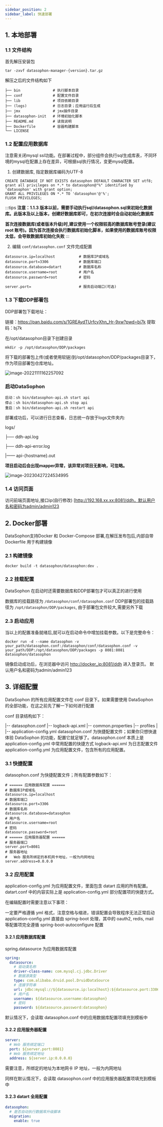 ```yaml
---
sidebar_position: 2
sidebar_label: 快速部署
---
```


## 1. 本地部署

### 1.1 文件结构

首先解压安装包

```shell
tar -zxvf datasophon-manager-{version}.tar.gz
```

解压之后的文件结构如下
```shell
├── bin               # 执行脚本目录
├── conf              # 配置文件目录
├── lib               # 项目依赖目录
├── (logs)            # 日志目录；应用运行后生成
├── jmx               # jmx插件目录
├── datasophon-init   # 环境初始化脚本
├── README.md         # 读我说明
├── Dockerfile        # 容器构建脚本
└── LICENSE
```

### 1.2 配置应用数据库

注意需关闭mysql ssl功能。在部署过程中，部分组件会执行sql生成库表，不同环境的mysql在配置上存在差异，可根据sql执行情况，变更mysql配置。

1. 创建数据库, 指定数据库编码为UTF-8
```
CREATE DATABASE IF NOT EXISTS datasophon DEFAULT CHARACTER SET utf8;
grant all privileges on *.* to datasophon@"%" identified by 'datasophon' with grant option;
GRANT ALL PRIVILEGES ON *.* TO 'datasophon'@'%';
FLUSH PRIVILEGES;
```

:::tips
**注意：1.1.3 版本以前，需要手动执行sql/datasophon.sql来初始化数据库。此版本及以上版本，创建好数据库即可，在初次连接时会自动初始化数据库**

**首次连接数据库(或者版本升级)时,建议使用一个权限较高的数据库账号登录(建议 root 账号)。因为首次连接会执行数据库初始化脚本，如果使用的数据库账号权限太低，会导致数据库初始化失败**
:::

2. 编辑 `conf/datasophon.conf` 文件完成配置

```shell
datasource.ip=localhost           # 数据库IP或域名
datasource.port=3306              # 数据库端口
datasource.database=datart        # 数据库名称
datasource.username=root          # 用户名
datasource.password=root          # 密码

server.port=                      # 服务启动端口(可选)
```

### 1.3 下载DDP部署包

DDP部署包下载地址：

链接：https://pan.baidu.com/s/1GREAydTUrfcyXhn_Hr-9xw?pwd=bj7k 
提取码：bj7k 

在/opt/datasophon目录下创建目录

```
mkdir -p /opt/datasophon/DDP/packages
```

将下载的部署包上传(或者使用软链)到/opt/datasophon/DDP/packages目录下，作为项目部署包仓库地址。

![image-20221111162257092](./imgs/image-20221111162257092.png)

### 启动DataSophon

```
启动：sh bin/datasophon-api.sh start api
停止：sh bin/datasophon-api.sh stop api
重启：sh bin/datasophon-api.sh restart api
```

部署成功后，可以进行日志查看，日志统一存放于logs文件夹内:

 logs/

  ├── ddh-api.log

  ├── ddh-api-error.log

  |—— api-{hostname}.out

**项目启动后会出现mapper异常，该异常对项目无影响，可忽略。**

![image-20230427224534995](./imgs/image-20230427224534995.png)

### 1.4 访问页面

访问前端页面地址,接口ip(自行修改) [http://192.168.xx.xx:8081/ddh，默认用户名和密码为admin/admin123


## 2. Docker部署

DataSophon支持Docker 和 Docker-Compose 部署,在解压发布包后,内部自带 Dockerfile 用于构建镜像

### 2.1 构建镜像

```shell
docker build -t datasophon/datasophon:dev .
```

### 2.2 挂载配置

DataSophon 在启动时还需要数据库和DDP部署包才可以真正的进行使用

数据库的挂载路径为 `/datasophon/conf/datasophon.conf`
DDP部署包的挂载路径为 `/opt/datasophon/DDP/packages`, 由于部署包文件较大,需要另外下载


### 2.3 启动应用

当以上的配置准备就绪后,就可以在启动命令中增加挂载参数。以下是完整命令：

```shell
docker run -d --name datasophon -v your_path/datasophon.conf:/datasophon/conf/datasophon.conf -v your_path/DDP:/opt/datasophon/DDP/packages -p 8081:8081 datasophon/datasophon
```

镜像启动成功后，在浏览器中访问 <http://docker_ip:8081/ddh> 进入登录页。 默认用户名和密码为admin/admin123



## 3. 详细配置

DataSophon 的所有应用配置文件在 conf 目录下。如果需要使用 DataSophon 的全部功能，在这之前先了解一下如何进行配置

conf 目录结构如下：

|-- datasophon.conf
|-- logback-api.xml
|-- common.properties
|-- profiles
|   |-- application-config.yml
datasophon.conf 为快捷配置文件；如果你只想快速体验 DataSophon 的功能，配置它就足够了。datasophon.conf 本质上是 application-config.yml 中常用配置的快捷方式
logback-api.xml 为日志配置文件
application-config.yml 为应用配置文件，包含所有的应用配置。

### 3.1 快捷配置
datasophon.conf 为快捷配置文件；所有配置参数如下：
```shell
# ====== 应用数据库配置 ======
# 数据库IP或域名
datasource.ip=localhost
# 数据库端口
datasource.port=3306
# 数据库名称
datasource.database=datasophon
# 用户名
datasource.username=root
# 密码
datasource.password=root
# ====== 应用服务器配置 ======
# 服务器端口
server.port=8081
# 服务器地址
#   Web 服务所绑定的本机网卡地址，一般为内网地址
server.address=0.0.0.0
```

### 3.2 应用配置
application-config.yml 为应用配置文件，里面包含 datart 应用的所有配置。datart.conf 中的内容实际上是 application-config.yml 部分配置项的快捷方式。

在编辑配置时需要注意以下事项：

一定要严格遵循 yml 格式，注意空格与缩进，错误配置会导致程序无法正常启动
application-config.yml 直接由 spring-boot 处理，其中的 oauth2, redis, mail 等配置项完全遵循 spring-boot-autoconfigure 配置

#### 3.2.1 应用数据库配置
spring.datasource 为应用数据库配置
```yaml
spring:
  datasource:
    # 驱动类名称
    driver-class-name: com.mysql.cj.jdbc.Driver
    # 数据源类型
    type: com.alibaba.druid.pool.DruidDataSource
    # 连接字符串
    url: jdbc:mysql://${datasource.ip:localhost}:${datasource.port:3306}/${datasource.database:datasophon}?&allowMultiQueries=true&characterEncoding=utf-8
    # 用户名
    username: ${datasource.username:datasophon}
    # 密码
    password: ${datasource.password:datasophon}
```

默认情况下，会读取 datasophon.conf 中的应用数据库配置项填充到模板中

#### 3.2.2 应用服务器配置

```yaml
server:
  # Web 服务绑定端口
  port: ${server.port:8081}
  # Web 服务绑定地址
  address: ${server.ip:0.0.0.0}
```
需要注意，所绑定的地址为本地网卡 IP 地址，一般为内网地址

同样在默认情况下，会读取 datasophon.conf 中的应用服务器配置项填充到模板中

#### 3.2.3 datart 全局配置

```yaml
datasophon:
  # 是否自动执行数据库升级脚本
  migration:
    enable: true

```
